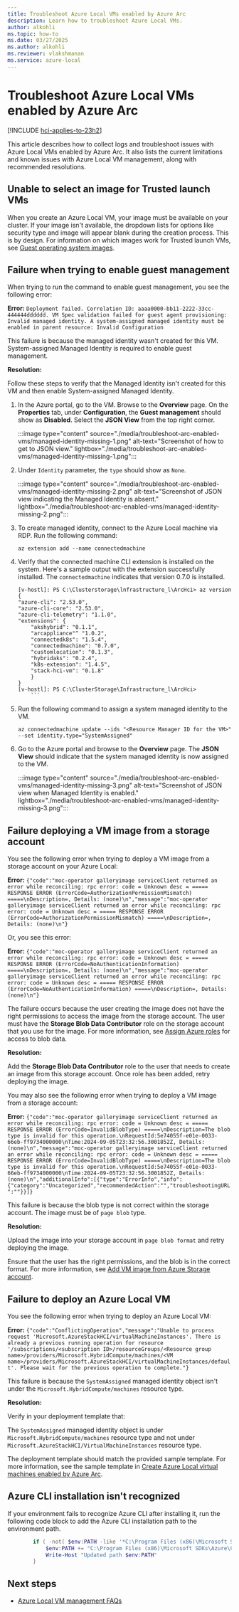 ```yaml
---
title: Troubleshoot Azure Local VMs enabled by Azure Arc
description: Learn how to troubleshoot Azure Local VMs.
author: alkohli
ms.topic: how-to
ms.date: 03/27/2025
ms.author: alkohli
ms.reviewer: vlakshmanan
ms.service: azure-local
---
```


# Troubleshoot Azure Local VMs enabled by Azure Arc

[!INCLUDE [hci-applies-to-23h2](../includes/hci-applies-to-23h2.md)]

This article describes how to collect logs and troubleshoot issues with Azure Local VMs enabled by Azure Arc. It also lists the current limitations and known issues with Azure Local VM management, along with recommended resolutions.

## Unable to select an image for Trusted launch VMs

When you create an Azure Local VM, your image must be available on your cluster. If your image isn't available, the dropdown lists for options like security type and image will appear blank during the creation process. This is by design. For information on which images work for Trusted launch VMs, see [Guest operating system images](./trusted-launch-vm-overview.md#guest-operating-system-images).

## Failure when trying to enable guest management

When trying to run the command to enable guest management, you see the following error:

**Error:** `Deployment failed. Correlation ID: aaaa0000-bb11-2222-33cc-444444dddddd. VM Spec validation failed for guest agent provisioning: Invalid managed identity. A system-assigned managed identity must be enabled in parent resource: Invalid Configuration`

This failure is because the managed identity wasn't created for this VM. System-assigned Managed Identity is required to enable guest management.

**Resolution:**  

Follow these steps to verify that the Managed Identity isn't created for this VM and then enable System-assigned Managed Identity.

1. In the Azure portal, go to the VM. Browse to the **Overview** page. On the **Properties** tab, under **Configuration**, the **Guest management** should show as **Disabled**. Select the **JSON View** from the top right corner.

    :::image type="content" source="./media/troubleshoot-arc-enabled-vms/managed-identity-missing-1.png" alt-text="Screenshot of how to get to JSON view." lightbox="./media/troubleshoot-arc-enabled-vms/managed-identity-missing-1.png":::

1. Under `Identity` parameter, the `type` should show as `None`.

    :::image type="content" source="./media/troubleshoot-arc-enabled-vms/managed-identity-missing-2.png" alt-text="Screenshot of JSON view indicating the Managed Identity is absent." lightbox="./media/troubleshoot-arc-enabled-vms/managed-identity-missing-2.png":::

1. To create managed identity, connect to the Azure Local machine via RDP. Run the following command:
    
    ```azurecli
    az extension add --name connectedmachine
    ```

1. Verify that the connected machine CLI extension is installed on the system. Here's a sample output with the extension successfully installed. The `connectedmachine` indicates that version 0.7.0 is installed.
    
    ```output
    [v-hostl]: PS C:\Clusterstorage\lnfrastructure_l\ArcHci> az version
    {
    "azure-cli": "2.53.0",
    "azure-cli-core": "2.53.0",
    "azure-cli-telemetry": "1.1.0",
    "extensions": {
        "akshybrid": "0.1.1",
        "arcappliance"^ "1.0.2",
        "connectedk8s": "1.5.4",
        "connectedmachine": "0.7.0",
        "customlocation": "0.1.3",
        "hybridaks": "0.2.4",
        "k8s-extension": "1.4.5",
        "stack-hci-vm": "0.1.8"
        }
    }
    [v-hostl]: PS C:\ClusterStorage\Infrastructure_l\ArcHci>
        ```
1. Run the following command to assign a system managed identity to the VM.

    ```azurecli
    az connectedmachine update --ids "<Resource Manager ID for the VM>" --set identity.type="SystemAssigned"
    ```

1. Go to the Azure portal and browse to the **Overview** page. The **JSON View** should indicate that the system managed identity is now assigned to the VM.

    :::image type="content" source="./media/troubleshoot-arc-enabled-vms/managed-identity-missing-3.png" alt-text="Screenshot of JSON view when Managed Identity is enabled." lightbox="./media/troubleshoot-arc-enabled-vms/managed-identity-missing-3.png":::  

## Failure deploying a VM image from a storage account

You see the following error when trying to deploy a VM image from a storage account on your Azure Local:

**Error:** `{"code":"moc-operator galleryimage serviceClient returned an error while reconciling: rpc error: code = Unknown desc = ===== RESPONSE ERROR (ErrorCode=AuthorizationPermissionMismatch) =====\nDescription=, Details: (none)\n","message":"moc-operator galleryimage serviceClient returned an error while reconciling: rpc error: code = Unknown desc = ===== RESPONSE ERROR (ErrorCode=AuthorizationPermissionMismatch) =====\nDescription=, Details: (none)\n"}`

Or, you see this error:

**Error:** `{"code":"moc-operator galleryimage serviceClient returned an error while reconciling: rpc error: code = Unknown desc = ===== RESPONSE ERROR (ErrorCode=NoAuthenticationInformation) =====\nDescription=, Details: (none)\n","message":"moc-operator galleryimage serviceClient returned an error while reconciling: rpc error: code = Unknown desc = ===== RESPONSE ERROR (ErrorCode=NoAuthenticationInformation) =====\nDescription=, Details: (none)\n"}`

The failure occurs because the user creating the image does not have the right permissions to access the image from the storage account. The user must have the **Storage Blob Data Contributor** role on the storage account that you use for the image. For more information, see [Assign Azure roles](/azure/role-based-access-control/role-assignments-portal?tabs=current) for access to blob data.

**Resolution:**

Add the **Storage Blob Data Contributor** role to the user that needs to create an image from this storage account. Once role has been added, retry deploying the image.

You may also see the following error when trying to deploy a VM image from a storage account:

**Error:** `{"code":"moc-operator galleryimage serviceClient returned an error while reconciling: rpc error: code = Unknown desc = ===== RESPONSE ERROR (ErrorCode=InvalidBlobType) =====\nDescription=The blob type is invalid for this operation.\nRequestId:5e74055f-e01e-0033-66eb-ff9734000000\nTime:2024-09-05T23:32:56.3001852Z, Details: (none)\n","message":"moc-operator galleryimage serviceClient returned an error while reconciling: rpc error: code = Unknown desc = ===== RESPONSE ERROR (ErrorCode=InvalidBlobType) =====\nDescription=The blob type is invalid for this operation.\nRequestId:5e74055f-e01e-0033-66eb-ff9734000000\nTime:2024-09-05T23:32:56.3001852Z, Details: (none)\n","additionalInfo":[{"type":"ErrorInfo","info":{"category":"Uncategorized","recommendedAction":"","troubleshootingURL":""}}]}`

This failure is because the blob type is not correct within the storage account. The image must be of `page blob` type.

**Resolution:**

Upload the image into your storage account in `page blob format` and retry deploying the image.

Ensure that the user has the right permissions, and the blob is in the correct format. For more information, see [Add VM image from Azure Storage account](virtual-machine-image-storage-account.md?tabs=azurecli#prerequisites).


## Failure to deploy an Azure Local VM

You see the following error when trying to deploy an Azure Local VM:

**Error:** `{"code":"ConflictingOperation","message":"Unable to process request 'Microsoft.AzureStackHCI/virtualMachineInstances'. There is already a previous running operation for resource '/subscriptions/<subscription ID>/resourceGroups/<Resource group name>/providers/Microsoft.HybridCompute/machines/<VM name>/providers/Microsoft.AzureStackHCI/virtualMachineInstances/default'. Please wait for the previous operation to complete."}`

This failure is because the `SystemAssigned` managed identity object isn't under the `Microsoft.HybridCompute/machines` resource type.

**Resolution:**  

Verify in your deployment template that:

The `SystemAssigned` managed identity object is under `Microsoft.HybridCompute/machines` resource type and not under `Microsoft.AzureStackHCI/VirtualMachineInstances` resource type.

The deployment template should match the provided sample template. For more information, see the sample template in [Create Azure Local virtual machines enabled by Azure Arc](./create-arc-virtual-machines.md).

## Azure CLI installation isn't recognized

If your environment fails to recognize Azure CLI after installing it, run the following code block to add the Azure CLI installation path to the environment path.

```PowerShell
        if ( -not( $env:PATH -like '*C:\Program Files (x86)\Microsoft SDKs\Azure\CLI2\wbin*') ) {
            $env:PATH += "C:\Program Files (x86)\Microsoft SDKs\Azure\CLI2\wbin;"
            Write-Host "Updated path $env:PATH"
        }
```


## Next steps

- [Azure Local VM management FAQs](./azure-arc-vms-faq.yml)
